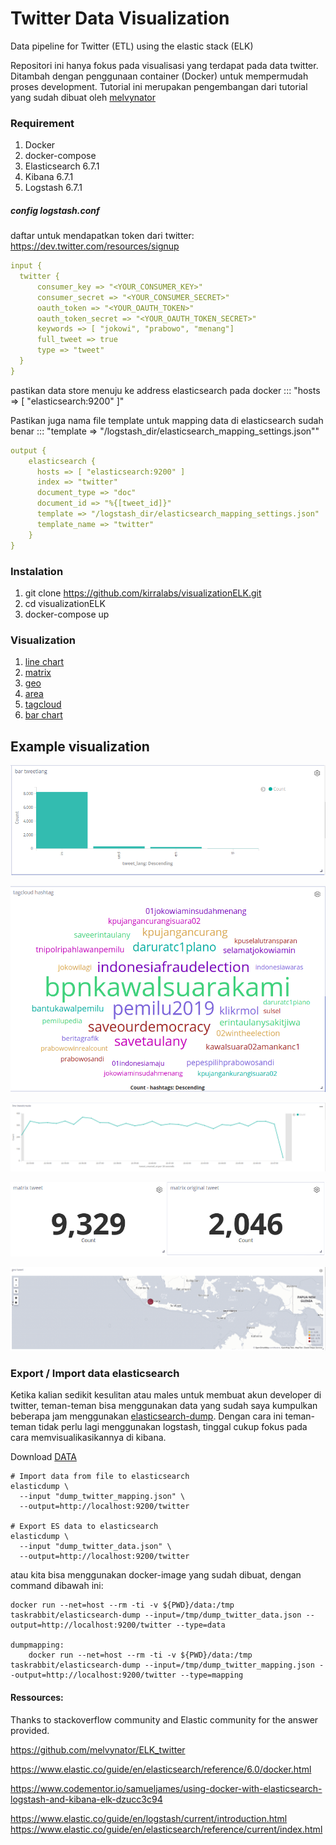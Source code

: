 # Twitter Data Visualization
Data pipeline for Twitter (ETL) using the elastic stack (ELK)

Repositori ini hanya fokus pada visualisasi yang terdapat pada data twitter. Ditambah dengan penggunaan container (Docker) untuk mempermudah proses development. Tutorial ini merupakan pengembangan dari tutorial yang sudah dibuat oleh [melvynator](https://github.com/melvynator/ELK_twitter)


### Requirement
1. Docker
2. docker-compose
1. Elasticsearch 6.7.1
1. Kibana 6.7.1
1. Logstash 6.7.1


##### config logstash.conf
daftar untuk mendapatkan token dari twitter: https://dev.twitter.com/resources/signup


```yaml
input {
  twitter {
      consumer_key => "<YOUR_CONSUMER_KEY>"
      consumer_secret => "<YOUR_CONSUMER_SECRET>"
      oauth_token => "<YOUR_OAUTH_TOKEN>"
      oauth_token_secret => "<YOUR_OAUTH_TOKEN_SECRET>"
      keywords => [ "jokowi", "prabowo", "menang"]
      full_tweet => true
      type => "tweet"
  }
}
```

pastikan data store menuju ke address elasticsearch pada docker ::: "hosts => [ "elasticsearch:9200" ]"

Pastikan juga nama file template untuk mapping data di elasticsearch sudah benar :::  "template => "/logstash_dir/elasticsearch_mapping_settings.json""
```yaml
output {
    elasticsearch {
      hosts => [ "elasticsearch:9200" ]
      index => "twitter"
      document_type => "doc"
      document_id => "%{[tweet_id]}"
      template => "/logstash_dir/elasticsearch_mapping_settings.json"
      template_name => "twitter"
    }
}
```


### Instalation 
1. git clone https://github.com/kirralabs/visualizationELK.git
1. cd visualizationELK
1. docker-compose up


### Visualization
1. [line chart](chart/sample_line.md)
1. [matrix](chart/sample_matrix.md)
1. [geo](chart/sample_geo.md)
1. [area](chart/sample_area.md)
1. [tagcloud](chart/sample_tagcloud.md)
1. [bar chart](chart/sample_bar.md)


## Example visualization
![Bar Chart](images/bar.png)

![Tag Cloud](images/tagcloud.png)

![Line Chart](images/line.png)

![Martrix](images/matrix.png)

![Geo](images/geo.png)





























### Export / Import data elasticsearch
Ketika kalian sedikit kesulitan atau males untuk membuat akun developer di twitter, teman-teman bisa menggunakan data yang sudah saya kumpulkan beberapa jam menggunakan [elasticsearch-dump](https://github.com/taskrabbit/elasticsearch-dump). Dengan cara ini teman-teman tidak perlu lagi menggunakan logstash, tinggal cukup fokus pada cara memvisualikasikannya di kibana.

Download [DATA](https://drive.google.com/file/d/1B9jdQP_cASvzl1AwNZAp1-qKYQ4gRfda/view?usp=sharing)

```commandline
# Import data from file to elasticsearch
elasticdump \
  --input "dump_twitter_mapping.json" \
  --output=http://localhost:9200/twitter

# Export ES data to elasticsearch
elasticdump \
  --input "dump_twitter_data.json" \
  --output=http://localhost:9200/twitter
```
atau kita bisa menggunakan docker-image yang sudah dibuat, dengan command dibawah ini:
```commandline
docker run --net=host --rm -ti -v ${PWD}/data:/tmp taskrabbit/elasticsearch-dump --input=/tmp/dump_twitter_data.json --output=http://localhost:9200/twitter --type=data

dumpmapping:
	docker run --net=host --rm -ti -v ${PWD}/data:/tmp taskrabbit/elasticsearch-dump --input=/tmp/dump_twitter_mapping.json --output=http://localhost:9200/twitter --type=mapping
```


#### Ressources:

Thanks to stackoverflow community and Elastic community for the answer provided.

https://github.com/melvynator/ELK_twitter

https://www.elastic.co/guide/en/elasticsearch/reference/6.0/docker.html

https://www.codementor.io/samueljames/using-docker-with-elasticsearch-logstash-and-kibana-elk-dzucc3c94

https://www.elastic.co/guide/en/logstash/current/introduction.html https://www.elastic.co/guide/en/elasticsearch/reference/current/index.html
